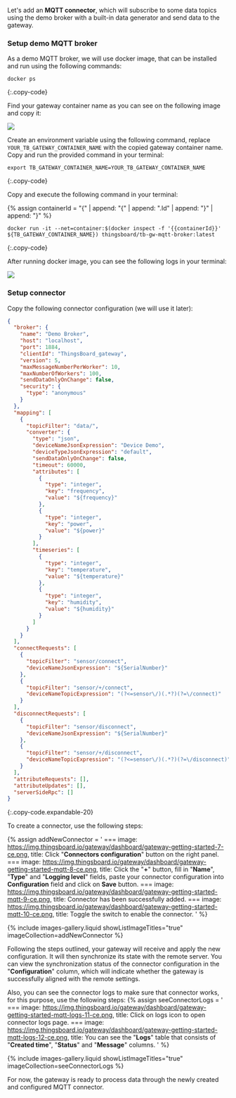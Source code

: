 Let's add an **MQTT connector**, which will subscribe to some data topics using the 
demo broker with a built-in data generator and send data to the gateway.

### Setup demo MQTT broker

As a demo MQTT broker, we will use docker image, that can be installed and run using the following commands:

```shell
docker ps
```
{:.copy-code}

Find your gateway container name as you can see on the following image and copy it:

![](https://img.thingsboard.io/gateway/dashboard/copy-gateway-docker-container-name.png)

Create an environment variable using the following command, replace `YOUR_TB_GATEWAY_CONTAINER_NAME` with the copied 
gateway container name. Copy and run the provided command in your terminal:

```shell
export TB_GATEWAY_CONTAINER_NAME=YOUR_TB_GATEWAY_CONTAINER_NAME
```
{:.copy-code}

Copy and execute the following command in your terminal:

{% assign containerId = "{" | append: "{" | append: ".Id" | append: "}" | append: "}" %}

```shell
docker run -it --net=container:$(docker inspect -f '{{containerId}}' ${TB_GATEWAY_CONTAINER_NAME}) thingsboard/tb-gw-mqtt-broker:latest
```
{:.copy-code}

After running docker image, you can see the following logs in your terminal:

![](https://img.thingsboard.io/gateway/dashboard/run-demo-mqtt-broker-image.png)

### Setup connector

Copy the following connector configuration (we will use it later):  

```json
{
  "broker": {
    "name": "Demo Broker",
    "host": "localhost",
    "port": 1884,
    "clientId": "ThingsBoard_gateway",
    "version": 5,
    "maxMessageNumberPerWorker": 10,
    "maxNumberOfWorkers": 100,
    "sendDataOnlyOnChange": false,
    "security": {
      "type": "anonymous"
    }
  },
  "mapping": [
    {
      "topicFilter": "data/",
      "converter": {
        "type": "json",
        "deviceNameJsonExpression": "Device Demo",
        "deviceTypeJsonExpression": "default",
        "sendDataOnlyOnChange": false,
        "timeout": 60000,
        "attributes": [
          {
            "type": "integer",
            "key": "frequency",
            "value": "${frequency}"
          },
          {
            "type": "integer",
            "key": "power",
            "value": "${power}"
          }
        ],
        "timeseries": [
          {
            "type": "integer",
            "key": "temperature",
            "value": "${temperature}"
          },
          {
            "type": "integer",
            "key": "humidity",
            "value": "${humidity}"
          }
        ]
      }
    }
  ],
  "connectRequests": [
    {
      "topicFilter": "sensor/connect",
      "deviceNameJsonExpression": "${SerialNumber}"
    },
    {
      "topicFilter": "sensor/+/connect",
      "deviceNameTopicExpression": "(?<=sensor\/)(.*?)(?=\/connect)"
    }
  ],
  "disconnectRequests": [
    {
      "topicFilter": "sensor/disconnect",
      "deviceNameJsonExpression": "${SerialNumber}"
    },
    {
      "topicFilter": "sensor/+/disconnect",
      "deviceNameTopicExpression": "(?<=sensor\/)(.*?)(?=\/disconnect)"
    }
  ],
  "attributeRequests": [],
  "attributeUpdates": [],
  "serverSideRpc": []
}
```
{:.copy-code.expandable-20}

To create a connector, use the following steps:

{% assign addNewConnector = '
    ===
        image: https://img.thingsboard.io/gateway/dashboard/gateway-getting-started-7-ce.png,
        title: Click "**Connectors configuration**" button on the right panel.
    ===
        image: https://img.thingsboard.io/gateway/dashboard/gateway-getting-started-mqtt-8-ce.png,
        title: Click the "**+**" button, fill in "**Name**", "**Type**" and "**Logging level**" fields, paste your connector configuration into **Configuration** field and click on **Save** button.
    ===
        image: https://img.thingsboard.io/gateway/dashboard/gateway-getting-started-mqtt-9-ce.png,
        title: Connector has been successfully added.
    ===
        image: https://img.thingsboard.io/gateway/dashboard/gateway-getting-started-mqtt-10-ce.png,
        title: Toggle the switch to enable the connector.
'
%}

{% include images-gallery.liquid showListImageTitles="true" imageCollection=addNewConnector %} 

Following the steps outlined, your gateway will receive and apply the new configuration. It will then synchronize 
its state with the remote server. You can view the synchronization status of the connector configuration 
in the "**Configuration**" column, which will indicate whether the gateway is successfully aligned with 
the remote settings.

Also, you can see the connector logs to make sure that connector works, for this purpose, use the following steps:
{% assign seeConnectorLogs = '
    ===
        image: https://img.thingsboard.io/gateway/dashboard/gateway-getting-started-mqtt-logs-11-ce.png,
        title: Click on logs icon to open connector logs page.
    ===
        image: https://img.thingsboard.io/gateway/dashboard/gateway-getting-started-mqtt-logs-12-ce.png,
        title: You can see the "**Logs**" table that consists of "**Created time**", "**Status**" and "**Message**" columns.
'
%}

{% include images-gallery.liquid showListImageTitles="true" imageCollection=seeConnectorLogs %}

For now, the gateway is ready to process data through the newly created and configured MQTT connector.

